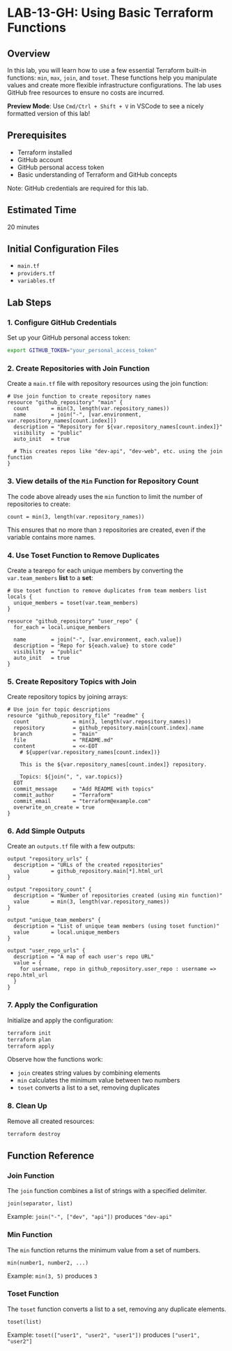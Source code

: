 # LAB-13-GH: Using Basic Terraform Functions

## Overview
In this lab, you will learn how to use a few essential Terraform built-in functions: `min`, `max`, `join`, and `toset`. These functions help you manipulate values and create more flexible infrastructure configurations. The lab uses GitHub free resources to ensure no costs are incurred.

**Preview Mode**: Use `Cmd/Ctrl + Shift + V` in VSCode to see a nicely formatted version of this lab!

## Prerequisites
- Terraform installed
- GitHub account
- GitHub personal access token
- Basic understanding of Terraform and GitHub concepts

Note: GitHub credentials are required for this lab.

## Estimated Time
20 minutes

## Initial Configuration Files

 - `main.tf`
 - `providers.tf`
 - `variables.tf`

## Lab Steps

### 1. Configure GitHub Credentials

Set up your GitHub personal access token:

```bash
export GITHUB_TOKEN="your_personal_access_token"
```

### 2. Create Repositories with Join Function

Create a `main.tf` file with repository resources using the join function:

```hcl
# Use join function to create repository names
resource "github_repository" "main" {
  count       = min(3, length(var.repository_names))
  name        = join("-", [var.environment, var.repository_names[count.index]])
  description = "Repository for ${var.repository_names[count.index]}"
  visibility  = "public"
  auto_init   = true

  # This creates repos like "dev-api", "dev-web", etc. using the join function
}
```

### 3. View details of the `Min` Function for Repository Count

The code above already uses the `min` function to limit the number of repositories to create:
```hcl
count = min(3, length(var.repository_names))
```

This ensures that no more than `3` repositories are created, even if the variable contains more names.

### 4. Use Toset Function to Remove Duplicates

Create a tearepo for each unique members by converting the `var.team_members` **list** to a **set**:

```hcl
# Use toset function to remove duplicates from team members list
locals {
  unique_members = toset(var.team_members)
}

resource "github_repository" "user_repo" {
  for_each = local.unique_members

  name        = join("-", [var.environment, each.value])
  description = "Repo for ${each.value} to store code"
  visibility  = "public"
  auto_init   = true
}
```

### 5. Create Repository Topics with Join

Create repository topics by joining arrays:

```hcl
# Use join for topic descriptions
resource "github_repository_file" "readme" {
  count              = min(3, length(var.repository_names))
  repository         = github_repository.main[count.index].name
  branch             = "main"
  file               = "README.md"
  content            = <<-EOT
    # ${upper(var.repository_names[count.index])}
    
    This is the ${var.repository_names[count.index]} repository.
    
    Topics: ${join(", ", var.topics)}
  EOT
  commit_message     = "Add README with topics"
  commit_author      = "Terraform"
  commit_email       = "terraform@example.com"
  overwrite_on_create = true
}
```

### 6. Add Simple Outputs

Create an `outputs.tf` file with a few outputs:

```hcl
output "repository_urls" {
  description = "URLs of the created repositories"
  value       = github_repository.main[*].html_url
}

output "repository_count" {
  description = "Number of repositories created (using min function)"
  value       = min(3, length(var.repository_names))
}

output "unique_team_members" {
  description = "List of unique team members (using toset function)"
  value       = local.unique_members
}

output "user_repo_urls" {
  description = "A map of each user's repo URL"
  value = {
    for username, repo in github_repository.user_repo : username => repo.html_url
  }
}
```

### 7. Apply the Configuration

Initialize and apply the configuration:

```bash
terraform init
terraform plan
terraform apply
```

Observe how the functions work:
- `join` creates string values by combining elements
- `min` calculates the minimum value between two numbers
- `toset` converts a list to a set, removing duplicates

### 8. Clean Up

Remove all created resources:

```bash
terraform destroy
```

## Function Reference

### Join Function
The `join` function combines a list of strings with a specified delimiter.
```
join(separator, list)
```
Example: `join("-", ["dev", "api"])` produces `"dev-api"`

### Min Function
The `min` function returns the minimum value from a set of numbers.
```
min(number1, number2, ...)
```
Example: `min(3, 5)` produces `3`

### Toset Function
The `toset` function converts a list to a set, removing any duplicate elements.
```
toset(list)
```
Example: `toset(["user1", "user2", "user1"])` produces `["user1", "user2"]`